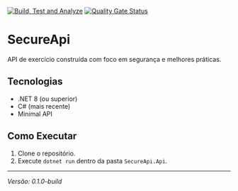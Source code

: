[![Build, Test and Analyze](https://github.com/viniqsoares/SecureApi/actions/workflows/ci.yml/badge.svg)](https://github.com/viniqsoares/SecureApi/actions/workflows/ci.yml)
[![Quality Gate Status](https://sonarcloud.io/api/project_badges/measure?project=viniqsoares_SecureApi&metric=alert_status)](https://sonarcloud.io/summary/new_code?id=viniqsoares_SecureApi)


# SecureApi

API de exercício construída com foco em segurança e melhores práticas.

## Tecnologias

* .NET 8 (ou superior)
* C# (mais recente)
* Minimal API

## Como Executar

1.  Clone o repositório.
2.  Execute `dotnet run` dentro da pasta `SecureApi.Api`.

---
*Versão: 0.1.0-build*
